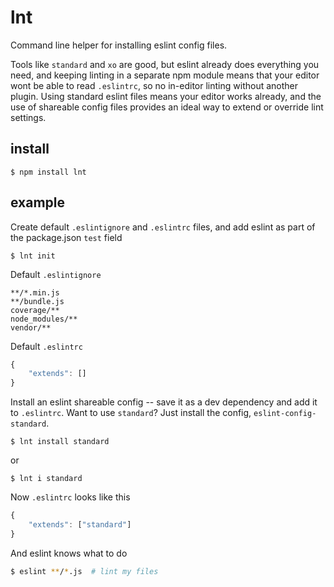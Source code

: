 # lnt

Command line helper for installing eslint config files.

Tools like `standard` and `xo` are good, but eslint already does everything you need, and keeping linting in a separate npm module means that your editor wont be able to read `.eslintrc`, so no in-editor linting without another plugin. Using standard eslint files means your editor works already, and the use of shareable config files provides an ideal way to extend or override lint settings. 


## install

    $ npm install lnt


## example

Create default `.eslintignore` and `.eslintrc` files, and add eslint as part of the package.json `test` field

    $ lnt init

Default `.eslintignore`
```
**/*.min.js
**/bundle.js
coverage/**
node_modules/**
vendor/**
```

Default `.eslintrc`
```js
{
    "extends": []
}
```

Install an eslint shareable config -- save it as a dev dependency and add it to `.eslintrc`. Want to use `standard`? Just install the config, `eslint-config-standard`. 

    $ lnt install standard
    
or

    $ lnt i standard

Now `.eslintrc` looks like this
```js
{
    "extends": ["standard"]
}
```

And eslint knows what to do

```bash
$ eslint **/*.js  # lint my files
```
